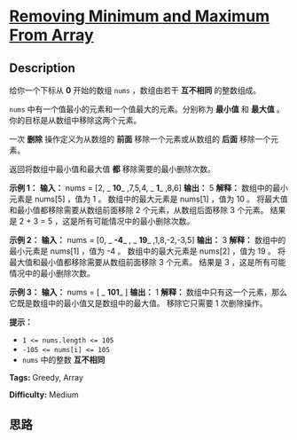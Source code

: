 # [Removing Minimum and Maximum From Array][title]

## Description

给你一个下标从 **0** 开始的数组 `nums` ，数组由若干 **互不相同** 的整数组成。

`nums` 中有一个值最小的元素和一个值最大的元素。分别称为 **最小值** 和 **最大值** 。你的目标是从数组中移除这两个元素。

一次 **删除** 操作定义为从数组的 **前面** 移除一个元素或从数组的 **后面** 移除一个元素。

返回将数组中最小值和最大值 **都** 移除需要的最小删除次数。



**示例 1：**
            **输入：** nums = [2, _ **10**_ ,7,5,4, _ **1**_ ,8,6]    **输出：** 5    **解释：**    数组中的最小元素是 nums[5] ，值为 1 。    数组中的最大元素是 nums[1] ，值为 10 。    将最大值和最小值都移除需要从数组前面移除 2 个元素，从数组后面移除 3 个元素。    结果是 2 + 3 = 5 ，这是所有可能情况中的最小删除次数。    

**示例 2：**
            **输入：** nums = [0, _ **-4**_ , _ **19**_ ,1,8,-2,-3,5]    **输出：** 3    **解释：**    数组中的最小元素是 nums[1] ，值为 -4 。    数组中的最大元素是 nums[2] ，值为 19 。    将最大值和最小值都移除需要从数组前面移除 3 个元素。    结果是 3 ，这是所有可能情况中的最小删除次数。     

**示例 3：**
            **输入：** nums = [ _ **101**_ ]    **输出：** 1    **解释：**    数组中只有这一个元素，那么它既是数组中的最小值又是数组中的最大值。    移除它只需要 1 次删除操作。    



**提示：**

  * `1 <= nums.length <= 105`
  * `-105 <= nums[i] <= 105`
  * `nums` 中的整数 **互不相同**


**Tags:** Greedy, Array

**Difficulty:** Medium

## 思路

[title]: https://leetcode-cn.com/problems/removing-minimum-and-maximum-from-array
